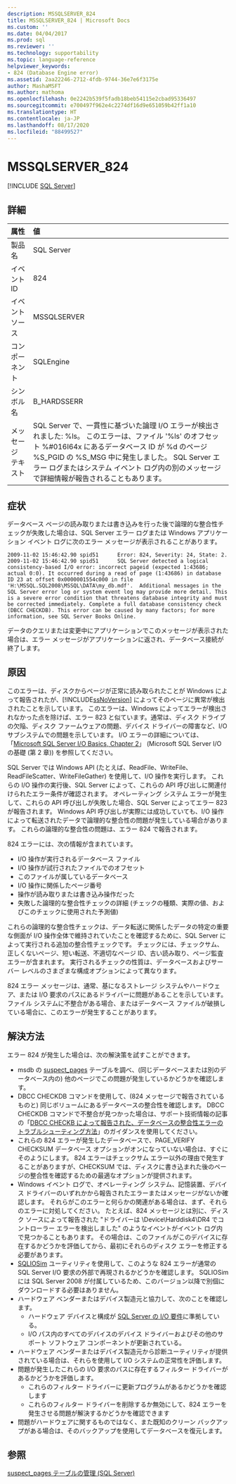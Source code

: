 ```yaml
---
description: MSSQLSERVER_824
title: MSSQLSERVER_824 | Microsoft Docs
ms.custom: ''
ms.date: 04/04/2017
ms.prod: sql
ms.reviewer: ''
ms.technology: supportability
ms.topic: language-reference
helpviewer_keywords:
- 824 (Database Engine error)
ms.assetid: 2aa22246-2712-4fdb-9744-36e7e6f3175e
author: MashaMSFT
ms.author: mathoma
ms.openlocfilehash: 0e2242b539f5fadb18beb54115e2cbad95336497
ms.sourcegitcommit: e700497f962e4c2274df16d9e651059b42ff1a10
ms.translationtype: HT
ms.contentlocale: ja-JP
ms.lasthandoff: 08/17/2020
ms.locfileid: "88499527"
---
```

# <a name="mssqlserver_824"></a>MSSQLSERVER_824
 [!INCLUDE [SQL Server](../../includes/applies-to-version/sqlserver.md)]
  
## <a name="details"></a>詳細  
  
| 属性 | 値 |  
| :-------- | :---- |  
|製品名|SQL Server|  
|イベント ID|824|  
|イベント ソース|MSSQLSERVER|  
|コンポーネント|SQLEngine|  
|シンボル名|B_HARDSSERR|  
|メッセージ テキスト|SQL Server で、一貫性に基づいた論理 I/O エラーが検出されました: %ls。 このエラーは、ファイル '%ls' のオフセット %#016I64x にあるデータベース ID が %d のページ %S_PGID の %S_MSG 中に発生しました。  SQL Server エラー ログまたはシステム イベント ログ内の別のメッセージで詳細情報が報告されることもあります。|  
  
## <a name="symptom"></a>症状  


データベース ページの読み取りまたは書き込みを行った後で論理的な整合性チェックが失敗した場合は、SQL Server エラー ログまたは Windows アプリケーション イベント ログに次のエラー メッセージが表示されることがあります。
 
``` 
2009-11-02 15:46:42.90 spid51      Error: 824, Severity: 24, State: 2.
2009-11-02 15:46:42.90 spid51      SQL Server detected a logical consistency-based I/O error: incorrect pageid (expected 1:43686; actual 0:0). It occurred during a read of page (1:43686) in database ID 23 at offset 0x0000001554c000 in file 'H:\MSSQL.SQL2008\MSSQL\DATA\my_db.mdf'.  Additional messages in the SQL Server error log or system event log may provide more detail. This is a severe error condition that threatens database integrity and must be corrected immediately. Complete a full database consistency check (DBCC CHECKDB). This error can be caused by many factors; for more information, see SQL Server Books Online.
```
 
データのクエリまたは変更中にアプリケーションでこのメッセージが表示された場合は、エラー メッセージがアプリケーションに返され、データベース接続が終了します。 
  
## <a name="cause"></a>原因
このエラーは、ディスクからページが正常に読み取られたことが Windows によって報告されたが、[!INCLUDE[ssNoVersion](../../includes/ssnoversion-md.md)] によってそのページに異常が検出されたことを示しています。 このエラーは、Windows によってエラーが検出されなかった点を除けば、エラー 823 と似ています。通常は、ディスク ドライブの欠陥、ディスク ファームウェアの問題、デバイス ドライバーの障害など、I/O サブシステムでの問題を示しています。 I/O エラーの詳細については、「[Microsoft SQL Server I/O Basics, Chapter 2](/previous-versions/sql/sql-server-2005/administrator/cc917726(v=technet.10))」 (Microsoft SQL Server I/O の基礎 (第 2 章)) を参照してください。  

SQL Server では Windows API (たとえば、ReadFile、WriteFile、ReadFileScatter、WriteFileGather) を使用して、I/O 操作を実行します。 これらの I/O 操作の実行後、SQL Server によって、これらの API 呼び出しに関連付けられたエラー条件が確認されます。 オペレーティング システム エラーが発生して、これらの API 呼び出しが失敗した場合、SQL Server によってエラー 823 が報告されます。 Windows API 呼び出しが実際には成功していても、I/O 操作によって転送されたデータで論理的な整合性の問題が発生している場合があります。 これらの論理的な整合性の問題は、エラー 824 で報告されます。
 
824 エラーには、次の情報が含まれています。

- I/O 操作が実行されるデータベース ファイル
- I/O 操作が試行されたファイルでのオフセット
- このファイルが属しているデータベース
- I/O 操作に関係したページ番号
- 操作が読み取りまたは書き込み操作だった
- 失敗した論理的な整合性チェックの詳細 (チェックの種類、実際の値、およびこのチェックに使用された予測値)
 
これらの論理的な整合性チェックは、データ転送に関係したデータの特定の重要な側面が I/O 操作全体で維持されていたことを確認するために、SQL Server によって実行される追加の整合性チェックです。 チェックには、チェックサム、正しくないページ、短い転送、不適切なページ ID、古い読み取り、ページ監査エラーが含まれます。 実行されるチェックの性質は、データベースおよびサーバー レベルのさまざまな構成オプションによって異なります。 
 
824 エラー メッセージは、通常、基になるストレージ システムやハードウェア、または I/O 要求のパスにあるドライバーに問題があることを示しています。 ファイル システムに不整合がある場合、またはデータベース ファイルが破損している場合に、このエラーが発生することがあります。

## <a name="resolution"></a>解決方法  

エラー 824 が発生した場合は、次の解決策を試すことができます。 

- msdb の [suspect_pages](../backup-restore/manage-the-suspect-pages-table-sql-server.md) テーブルを調べ、(同じデータベースまたは別のデータベース内の) 他のページでこの問題が発生しているかどうかを確認します。
- DBCC CHECKDB コマンドを使用して、(824 メッセージで報告されているものと) 同じボリュームにあるデータベースの整合性を確認します。 DBCC CHECKDB コマンドで不整合が見つかった場合は、サポート技術情報の記事の「[DBCC CHECKB によって報告された、データベースの整合性エラーのトラブルシューティング方法](https://support.microsoft.com/help/2015748/how-to-troubleshoot-database-consistency-errors-reported-by-dbcc-check)」のガイダンスを使用してください。
- これらの 824 エラーが発生したデータベースで、PAGE_VERIFY CHECKSUM データベース オプションがオンになっていない場合は、すぐにそのようにします。 824 エラーはチェックサム エラー以外の理由で発生することがありますが、CHECKSUM では、ディスクに書き込まれた後のページの整合性を確認するための最適なオプションが提供されます。
- Windows イベント ログで、オペレーティング システム、記憶装置、デバイス ドライバーのいずれかから報告されたエラーまたはメッセージがないか確認します。 それらがこのエラーと何らかの関連がある場合は、まず、それらのエラーに対処してください。 たとえば、824 メッセージとは別に、ディスク ソースによって報告された "ドライバーは \Device\Harddisk4\DR4 でコントローラー エラーを検出しました" のようなイベントがイベント ログ内で見つかることもあります。 その場合は、このファイルがこのデバイスに存在するかどうかを評価してから、最初にそれらのディスク エラーを修正する必要があります。
- [SQLIOSim](https://support.microsoft.com/help/231619/how-to-use-the-sqliosim-utility-to-simulate-sql-server-activity-on-a-d) ユーティリティを使用して、このような 824 エラーが通常の SQL Server I/O 要求の外部で再現されるかどうかを確認します。 SQLIOSim には SQL Server 2008 が付属しているため、このバージョン以降で別個にダウンロードする必要はありません。
- ハードウェア ベンダーまたはデバイス製造元と協力して、次のことを確認します。
   - ハードウェア デバイスと構成が [SQL Server の I/O 要件](https://support.microsoft.com/help/967576/microsoft-sql-server-database-engine-input-output-requirements)に準拠している。
   - I/O パス内のすべてのデバイスのデバイス ドライバーおよびその他のサポート ソフトウェア コンポーネントが更新されている。
- ハードウェア ベンダーまたはデバイス製造元から診断ユーティリティが提供されている場合は、それらを使用して I/O システムの正常性を評価します。
- 問題が発生したこれらの I/O 要求のパスに存在するフィルター ドライバーがあるかどうかを評価します。
   - これらのフィルター ドライバーに更新プログラムがあるかどうかを確認します
   - これらのフィルター ドライバーを削除するか無効にして、824 エラーを発生させる問題が解決するかどうかを確認できます
- 問題がハードウェアに関するものではなく、また既知のクリーン バックアップがある場合は、そのバックアップを使用してデータベースを復元します。  

## <a name="see-also"></a>参照  
[suspect_pages テーブルの管理 &#40;SQL Server&#41;](~/relational-databases/backup-restore/manage-the-suspect-pages-table-sql-server.md)  
  

